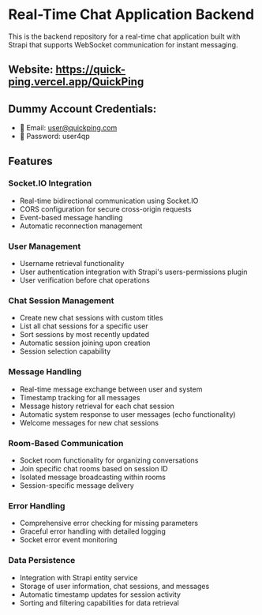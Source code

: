 # Real-Time Chat Application Backend

This is the backend repository for a real-time chat application built with Strapi that supports WebSocket communication for instant messaging.

## Website: https://quick-ping.vercel.app/QuickPing
## Dummy Account Credentials:
   - 📧 Email: user@quickping.com
   - 🔑 Password: user4qp

## Features

### Socket.IO Integration
- Real-time bidirectional communication using Socket.IO
- CORS configuration for secure cross-origin requests
- Event-based message handling
- Automatic reconnection management

### User Management
- Username retrieval functionality
- User authentication integration with Strapi's users-permissions plugin
- User verification before chat operations

### Chat Session Management
- Create new chat sessions with custom titles
- List all chat sessions for a specific user
- Sort sessions by most recently updated
- Automatic session joining upon creation
- Session selection capability

### Message Handling
- Real-time message exchange between user and system
- Timestamp tracking for all messages
- Message history retrieval for each chat session
- Automatic system response to user messages (echo functionality)
- Welcome messages for new chat sessions

### Room-Based Communication
- Socket room functionality for organizing conversations
- Join specific chat rooms based on session ID
- Isolated message broadcasting within rooms
- Session-specific message delivery

### Error Handling
- Comprehensive error checking for missing parameters
- Graceful error handling with detailed logging
- Socket error event monitoring

### Data Persistence
- Integration with Strapi entity service
- Storage of user information, chat sessions, and messages
- Automatic timestamp updates for session activity
- Sorting and filtering capabilities for data retrieval
